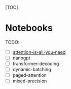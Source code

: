 [TOC]

# Notebooks

TODO:
- [ ] [attention-is-all-you-need](./attention/attention-is-all-you-need.md)
- [ ] nanogpt
- [ ] transformer-decoding
- [ ] dynamic-batching
- [ ] paged-attention
- [ ] mixed-precision

